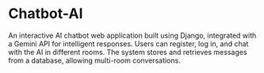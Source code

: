 # Chatbot-AI
An interactive AI chatbot web application built using Django, integrated with a Gemini API for intelligent responses. Users can register, log in, and chat with the AI in different rooms. The system stores and retrieves messages from a database, allowing multi-room conversations.
